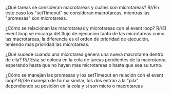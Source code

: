 ¿Qué tareas se consideran macrotareas y cuáles son microtareas?
R//En este caso los "setTimeout" se consideran macrotareas, mientras las "promesas" son microtareas.

¿Cómo se relacionan las macrotareas y microtareas con el event loop?
R//El event loop se encarga del flujo de ejecucion tanto de las microtareas como las macrotareas, la diferencia es el orden de prioridad de ejecución, teniendo mas prioridad las microtareas.

¿Qué sucede cuando una microtarea genera una nueva macrotarea dentro de ella?
R// Esta se coloca en la cola de tareas pendientes de la macrotarea, esperando hasta que no hayan mas microtareas o hasta que sea su turno.

¿Cómo se manejan las promesas y los setTimeout en relación con el event loop?
R//Se manejan de forma similar, los dos entran a la "pila" dependiendo su posición en la cola y si son micro o macrotareas